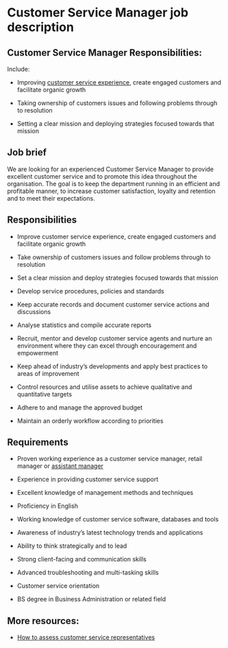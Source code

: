 # Customer Service Manager job description


## Customer Service Manager Responsibilities:

Include:

* Improving <a href="https://resources.workable.com/customer-service-representative-job-description">customer service experience</a>, create engaged customers and facilitate organic growth

* Taking ownership of customers issues and following problems through to resolution

* Setting a clear mission and deploying strategies focused towards that mission


## Job brief

We are looking for an experienced Customer Service Manager to provide excellent customer service and to promote this idea throughout the organisation. The goal is to keep the department running in an efficient and profitable manner, to increase customer satisfaction, loyalty and retention and to meet their expectations.


## Responsibilities

* Improve customer service experience, create engaged customers and facilitate organic growth

* Take ownership of customers issues and follow problems through to resolution

* Set a clear mission and deploy strategies focused towards that mission

* Develop service procedures, policies and standards

* Keep accurate records and document customer service actions and discussions

* Analyse statistics and compile accurate reports

* Recruit, mentor and develop customer service agents and nurture an environment where they can excel through encouragement and empowerment

* Keep ahead of industry’s developments and apply best practices to areas of improvement

* Control resources and utilise assets to achieve qualitative and quantitative targets

* Adhere to and manage the approved budget

* Maintain an orderly workflow according to priorities


## Requirements

* Proven working experience as a customer service manager, retail manager or <a href="https://resources.workable.com/assistant-manager-job-description">assistant manager</a>

* Experience in providing customer service support

* Excellent knowledge of management methods and techniques

* Proficiency in English

* Working knowledge of customer service software, databases and tools

* Awareness of industry’s latest technology trends and applications

* Ability to think strategically and to lead

* Strong client-facing and communication skills

* Advanced troubleshooting and multi-tasking skills

* Customer service orientation

* BS degree in Business Administration or related field

## More resources:
* <a href="https://resources.workable.com/customer-service-skills-assessment-test">How to assess customer service representatives</a>
